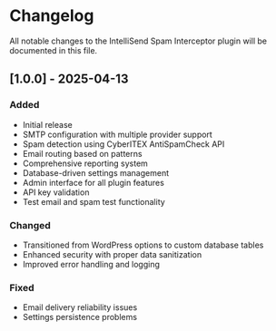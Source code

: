 # Changelog

All notable changes to the IntelliSend Spam Interceptor plugin will be documented in this file.

## [1.0.0] - 2025-04-13

### Added
- Initial release
- SMTP configuration with multiple provider support
- Spam detection using CyberITEX AntiSpamCheck API
- Email routing based on patterns
- Comprehensive reporting system
- Database-driven settings management
- Admin interface for all plugin features
- API key validation
- Test email and spam test functionality

### Changed
- Transitioned from WordPress options to custom database tables
- Enhanced security with proper data sanitization
- Improved error handling and logging

### Fixed
- Email delivery reliability issues
- Settings persistence problems
